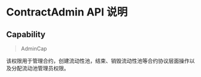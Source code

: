 
# ContractAdmin API 说明

## Capability

> AdminCap

该权限用于管理合约，创建流动性池，结束、销毁流动性池等合约协议层面操作以及分配流动池管理员权限。
